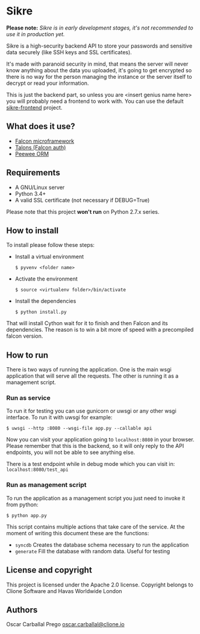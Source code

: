 # Sikre

**Please note:** *Sikre is in early development stages, it's not recommended to use it in production yet.*

Sikre is a high-security backend API to store your passwords and sensitive data
securely (like SSH keys and SSL certificates).

It's made with paranoid security in mind, that means the server will never know
anything about the data you uploaded, it's going to get encrypted so there is
no way for the person managing the instance or the server itself to decrypt or
read your information.

This is just the backend part, so unless you are \<insert genius name here\> you
will probably need a frontend to work with. You can use the default
[sikre-frontend](https://github.com/clione/sikre-frontend) project.

## What does it use?

* [Falcon microframework](http://falconframework.org/)
* [Talons (Falcon auth)](https://pypi.python.org/pypi/talons/0.1)
* [Peewee ORM](http://peewee.readthedocs.org/en/latest/)

## Requirements

* A GNU/Linux server
* Python 3.4+
* A valid SSL certificate (not necessary if DEBUG=True)

Please note that this project **won't run** on Python 2.7.x series.

## How to install

To install please follow these steps:

* Install a virtual environment

    `$ pyvenv <folder name>`

* Activate the environment

    `$ source <virtualenv folder>/bin/activate`

* Install the dependencies

    `$ python install.py`

That will install Cython wait for it to finish and then Falcon and its
dependencies. The reason is to win a bit more of speed with a precompiled
falcon version.

## How to run

There is two ways of running the application. One is the main wsgi application
that will serve all the requests. The other is running it as a management
script.

### Run as service

To run it for testing you can use gunicorn or uwsgi or any other wsgi
interface. To run it with uwsgi for example:

`$ uwsgi --http :8080 --wsgi-file app.py --callable api`

Now you can visit your application going to `localhost:8080` in your browser.
Please remember that this is the backend, so it will only reply to the API
endpoints, you will not be able to see anything else.

There is a test endpoint while in debug mode which you can visit in:
`localhost:8080/test_api`

### Run as management script

To run the application as a management script you just need to invoke it
from python:

`$ python app.py`

This script contains multiple actions that take care of the service. At
the moment of writing this document these are the functions:

* `syncdb` Creates the database schema necessary to run the application
* `generate` Fill the database with random data. Useful for testing

## License and copyright

This project is licensed under the Apache 2.0 license. Copyright belongs to Clione Software and Havas Worldwide London

## Authors

Oscar Carballal Prego <oscar.carballal@clione.io>
